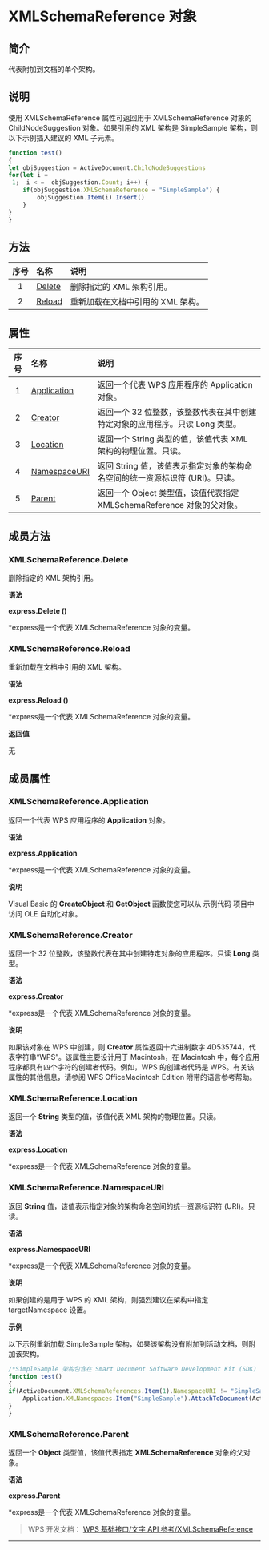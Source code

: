 # XMLSchemaReference 对象

## 简介

代表附加到文档的单个架构。

## 说明

使用 XMLSchemaReference 属性可返回用于 XMLSchemaReference 对象的 ChildNodeSuggestion 对象。如果引用的 XML 架构是 SimpleSample 架构，则以下示例插入建议的 XML 子元素。

``` JavaScript
function test()
{
let objSuggestion = ActiveDocument.ChildNodeSuggestions
for(let i = 
 1;  i < =  objSuggestion.Count; i++) {    
    if(objSuggestion.XMLSchemaReference = "SimpleSample") {
        objSuggestion.Item(i).Insert()
    }
}
}
```

## 方法

| 序号 | 名称                                 | 说明                              |
|:----:|:-------------------------------------|:----------------------------------|
|  1   | [Delete](#XMLSchemaReference.Delete) | 删除指定的 XML 架构引用。         |
|  2   | [Reload](#XMLSchemaReference.Reload) | 重新加载在文档中引用的 XML 架构。 |

## 属性

| 序号 | 名称                                             | 说明                                                                         |
|:----:|:-------------------------------------------------|:-----------------------------------------------------------------------------|
|  1   | [Application](#XMLSchemaReference.Application)   | 返回一个代表 WPS 应用程序的 Application 对象。                               |
|  2   | [Creator](#XMLSchemaReference.Creator)           | 返回一个 32 位整数，该整数代表在其中创建特定对象的应用程序。只读 Long 类型。 |
|  3   | [Location](#XMLSchemaReference.Location)         | 返回一个 String 类型的值，该值代表 XML 架构的物理位置。只读。                |
|  4   | [NamespaceURI](#XMLSchemaReference.NamespaceURI) | 返回 String 值，该值表示指定对象的架构命名空间的统一资源标识符 (URI)。只读。 |
|  5   | [Parent](#XMLSchemaReference.Parent)             | 返回一个 Object 类型值，该值代表指定 XMLSchemaReference 对象的父对象。       |

## 成员方法

### XMLSchemaReference.Delete

删除指定的 XML 架构引用。

**语法**

**express.Delete ()**

\*express是一个代表 XMLSchemaReference 对象的变量。

### XMLSchemaReference.Reload

重新加载在文档中引用的 XML 架构。

**语法**

**express.Reload ()**

\*express是一个代表 XMLSchemaReference 对象的变量。

**返回值**

无

## 成员属性

### XMLSchemaReference.Application

返回一个代表 WPS 应用程序的 **Application** 对象。

**语法**

**express.Application**

\*express是一个代表 XMLSchemaReference 对象的变量。

**说明**

Visual Basic 的 **CreateObject** 和 **GetObject** 函数使您可以从 示例代码 项目中访问 OLE 自动化对象。

### XMLSchemaReference.Creator

返回一个 32 位整数，该整数代表在其中创建特定对象的应用程序。只读 **Long** 类型。

**语法**

**express.Creator**

\*express是一个代表 XMLSchemaReference 对象的变量。

**说明**

如果该对象在 WPS 中创建，则 **Creator** 属性返回十六进制数字 4D535744，代表字符串“WPS”。该属性主要设计用于 Macintosh，在 Macintosh 中，每个应用程序都具有四个字符的创建者代码。例如，WPS 的创建者代码是 WPS。有关该属性的其他信息，请参阅 WPS OfficeMacintosh Edition 附带的语言参考帮助。

### XMLSchemaReference.Location

返回一个 **String** 类型的值，该值代表 XML 架构的物理位置。只读。

**语法**

**express.Location**

\*express是一个代表 XMLSchemaReference 对象的变量。

### XMLSchemaReference.NamespaceURI

返回 **String** 值，该值表示指定对象的架构命名空间的统一资源标识符 (URI)。只读。

**语法**

**express.NamespaceURI**

\*express是一个代表 XMLSchemaReference 对象的变量。

**说明**

如果创建的是用于 WPS 的 XML 架构，则强烈建议在架构中指定 targetNamespace 设置。

**示例**

以下示例重新加载 SimpleSample 架构，如果该架构没有附加到活动文档，则附加该架构。

``` JavaScript
/*SimpleSample 架构包含在 Smart Document Software Development Kit (SDK) 中。有关详细信息，请参阅 Microsoft Developer Network (MSDN) 网站上的 Smart Document SDK。*/
function test()
{
if(ActiveDocument.XMLSchemaReferences.Item(1).NamespaceURI != "SimpleSample") {
    Application.XMLNamespaces.Item("SimpleSample").AttachToDocument(ActiveDocument)
}
}
```

### XMLSchemaReference.Parent

返回一个 **Object** 类型值，该值代表指定 **XMLSchemaReference** 对象的父对象。

**语法**

**express.Parent**

\*express是一个代表 XMLSchemaReference 对象的变量。

> WPS 开发文档： [WPS 基础接口/文字 API 参考/XMLSchemaReference](https://qn.cache.wpscdn.cn/encs/doc/office_v19/index.htm)

------------------------------------------------------------------------
